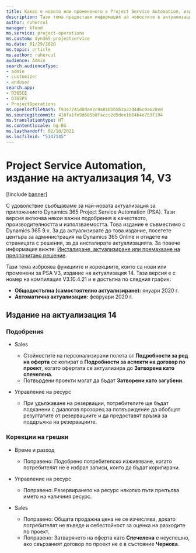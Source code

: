 ```yaml
---
title: Какво е новото или промененото в Project Service Automation, издание на актуализация 14, V3
description: Тази тема предоставя информация за новостите в актуализацията на Project Service Automation, издание 14, V3.
author: ruhercul
manager: kfend
ms.service: project-operations
ms.custom: dyn365-projectservice
ms.date: 01/29/2020
ms.topic: article
ms.author: ruhercul
audience: Admin
search.audienceType:
- admin
- customizer
- enduser
search.app:
- D365CE
- D365PS
- ProjectOperations
ms.openlocfilehash: f9347741d8dae2c9a810bb5b3a32d4d6c0a628ed
ms.sourcegitcommit: 418fa1fe9d605b8faccc2d5dee1b04b4e753f194
ms.translationtype: HT
ms.contentlocale: bg-BG
ms.lasthandoff: 02/10/2021
ms.locfileid: "5147145"
---
```

# <a name="project-service-automation-update-release-14-v3"></a>Project Service Automation, издание на актуализация 14, V3

[!include [banner](../includes/psa-now-project-operations.md)]

С удоволствие съобщаваме за най-новата актуализация за приложението Dynamics 365 Project Service Automation (PSA). Тази версия включва някои важни подобрения в качеството, производителността и използваемостта. Това издание е съвместимо с Dynamics 365 9.x. За да актуализирате до това издание, посетете центъра за администрация на Dynamics 365 Online и отидете на страницата с решения, за да инсталирате актуализацията. За повече информация вижте: [Инсталиране, актуализиране или премахване на предпочитано решение](https://docs.microsoft.com/power-platform/admin/install-remove-preferred-solution).

Тази тема изброява функциите и корекциите, които са нови или променени за PSA V3, издание на актуализация 14. Тази версия е с номер на компилация V3.10.4.21 и е достъпна по следния график:

- **Общодостъпна (самостоятелно актуализиране):** януари 2020 г.
- **Автоматична актуализация:** февруари 2020 г.

## <a name="update-release-14"></a>Издание на актуализация 14

### <a name="enhancements"></a>Подобрения

- Sales

     - Стойностите на персонализирани полета от **Подробности за ред на оферта** се копират в **Подробности за аспекти на договор по проект**, когато офертата се актуализира до **Затворена като спечелена**.
     - Потвърдени проекти могат да бъдат **Затворени като загубени**.

- Управление на ресурс

     - При удължаване на резервации, потребителите ще бъдат подканени с диалогов прозорец за потвърждение да обобщят резултатите от резервациите и да предоставят връзка за поддръжка на резервациите.


### <a name="bug-fixes"></a>Корекции на грешки

- Време и разход

     - Поправено: Подобрено потребителско изживяване, когато потребителят не е избрал записи, които да бъдат коригирани.

- Управление на ресурс

     - Поправено: Резервирането на ресурс няколко пъти препълва името на наличния ресурс.

- Sales

     - Поправено: Общата продажна цена не се изчислява, докато потребителят не въведе и себестойност за оценка на разходите по проект.
     - Поправено: Затварянето на оферта като **Спечелена** е неуспешно, ако свързаният договор по проект не е в състояние **Чернова**.

